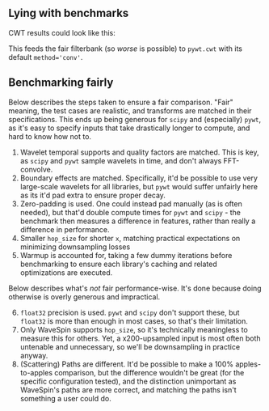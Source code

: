 ## Lying with benchmarks

CWT results could look like this:



This feeds the fair filterbank (so _worse_ is possible) to `pywt.cwt` with its default `method='conv'`.

## Benchmarking fairly

Below describes the steps taken to ensure a fair comparison. "Fair" meaning, the test cases are realistic, and transforms are matched in their specifications. 
This ends up being generous for `scipy` and (especially) `pywt`, as it's easy to specify inputs that take drastically longer to compute, and hard to know how not to.

  1. Wavelet temporal supports and quality factors are matched. This is key, as `scipy` and `pywt` sample wavelets in time, and don't always FFT-convolve.
  2. Boundary effects are matched. Specifically, it'd be possible to use very large-scale wavelets for all libraries, but `pywt` would suffer unfairly here as its it'd pad extra to ensure proper decay.
  3. Zero-padding is used. One could instead pad manually (as is often needed), but that'd double compute times for `pywt` and `scipy` - the benchmark then measures a difference in features, rather than really a difference in performance.
  4. Smaller `hop_size` for shorter `x`, matching practical expectations on minimizing downsampling losses
  5. Warmup is accounted for, taking a few dummy iterations before benchmarking to ensure each library's caching and related optimizations are executed.

Below describes what's _not_ fair performance-wise. It's done because doing otherwise is overly generous and impractical.

  6. `float32` precision is used. `pywt` and `scipy` don't support these, but `float32` is more than enough in most cases, so that's their limitation.
  7. Only WaveSpin supports `hop_size`, so it's technically meaningless to measure this for others. Yet, a x200-upsampled input is most often both untenable and unnecessary, so we'll be downsampling in practice anyway.
  8. (Scattering) Paths are different. It'd be possible to make a 100% apples-to-apples comparison, but the difference wouldn't be great (for the specific configuration tested), and the distinction unimportant as WaveSpin's paths are more correct, and matching the paths isn't something a user could do.
